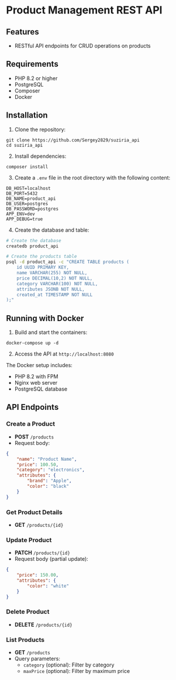 # Product Management REST API

## Features

- RESTful API endpoints for CRUD operations on products
 
## Requirements

- PHP 8.2 or higher
- PostgreSQL
- Composer
- Docker  

## Installation

1. Clone the repository:
``` 
git clone https://github.com/Sergey2829/suziria_api
cd suziria_api
```

2. Install dependencies:
```
composer install
```

3. Create a `.env` file in the root directory with the following content:
```
DB_HOST=localhost
DB_PORT=5432
DB_NAME=product_api
DB_USER=postgres
DB_PASSWORD=postgres
APP_ENV=dev
APP_DEBUG=true
```

4. Create the database and table:
```bash
# Create the database
createdb product_api

# Create the products table
psql -d product_api -c "CREATE TABLE products (
    id UUID PRIMARY KEY,
    name VARCHAR(255) NOT NULL,
    price DECIMAL(10,2) NOT NULL,
    category VARCHAR(100) NOT NULL,
    attributes JSONB NOT NULL,
    created_at TIMESTAMP NOT NULL
);"
```

## Running with Docker

1. Build and start the containers:
```
docker-compose up -d
```

2. Access the API at `http://localhost:8080`

The Docker setup includes:
- PHP 8.2 with FPM
- Nginx web server
- PostgreSQL database

## API Endpoints

### Create a Product
- **POST** `/products`
- Request body:
```json
{
    "name": "Product Name",
    "price": 100.50,
    "category": "electronics",
    "attributes": {
        "brand": "Apple",
        "color": "black"
    }
}
```

### Get Product Details
- **GET** `/products/{id}`

### Update Product
- **PATCH** `/products/{id}`
- Request body (partial update):
```json
{
    "price": 150.00,
    "attributes": {
        "color": "white"
    }
}
```

### Delete Product
- **DELETE** `/products/{id}`

### List Products
- **GET** `/products`
- Query parameters:
  - `category` (optional): Filter by category
  - `maxPrice` (optional): Filter by maximum price

 